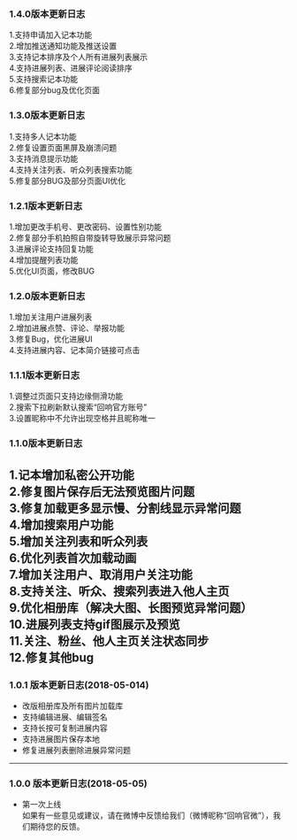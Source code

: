 ### 1.4.0版本更新日志
1.支持申请加入记本功能  
2.增加推送通知功能及推送设置  
3.支持记本排序及个人所有进展列表展示  
4.支持进展列表、进展评论阅读排序  
5.支持搜索记本功能  
6.修复部分bug及优化页面  
### 1.3.0版本更新日志
1.支持多人记本功能  
2.修复设置页面黑屏及崩溃问题  
3.支持消息提示功能  
4.支持关注列表、听众列表搜索功能  
5.修复部分BUG及部分页面UI优化  
### 1.2.1版本更新日志
1.增加更改手机号、更改密码、设置性别功能  
2.修复部分手机拍照自带旋转导致展示异常问题  
3.进展评论支持回复功能  
4.增加提醒列表功能  
5.优化UI页面，修改BUG  
### 1.2.0版本更新日志
1.增加关注用户进展列表  
2.增加进展点赞、评论、举报功能  
3.修复Bug，优化进展UI  
4.支持进展内容、记本简介链接可点击    
### 1.1.1版本更新日志
1.调整过页面只支持边缘侧滑功能  
2.搜索下拉刷新默认搜索“回响官方账号”   
3.设置昵称中不允许出现空格并且昵称唯一  
### 1.1.0版本更新日志
1.记本增加私密公开功能  
2.修复图片保存后无法预览图片问题  
3.修复加载更多显示慢、分割线显示异常问题  
4.增加搜索用户功能  
5.增加关注列表和听众列表  
6.优化列表首次加载动画  
7.增加关注用户、取消用户关注功能  
8.支持关注、听众、搜索列表进入他人主页  
9.优化相册库（解决大图、长图预览异常问题）  
10.进展列表支持gif图展示及预览     
11.关注、粉丝、他人主页关注状态同步  
12.修复其他bug  
-----------------------------------------
### 1.0.1 版本更新日志(2018-05-014)
* 改版相册库及所有图片加载库  
* 支持编辑进展、编辑签名  
* 支持长按可复制进展内容
* 支持进展图片保存本地  
* 修复进展列表删除进展异常问题
-----------------------------------------
### 1.0.0 版本更新日志(2018-05-05)
* 第一次上线  
如果有一些意见或建议，请在微博中反馈给我们（微博昵称“回响官微”），我们期待您的反馈。
